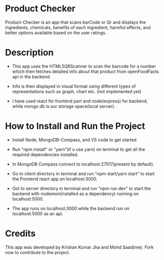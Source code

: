 # Product Checker

Product-Checker is an app that scans barCode or Qr and displays the ingredients, chemicals, benefits of each ingredient, harmful effects, and better options available based on the user ratings.

# Description

- This app uses the HTML5QRScanner to scan the barcode for a number which then fetches detailed info about that product from openFoodFacts api in the backend.

- Info is then displayed in visual format using different types of representations such as graph, chart etc. (not implemented yet)

- I have used react for frontend part and node(express) for backend, while mongo db is our storage space(local server).

# How to Install and Run the Project

- Install Node, MongoDB-Compass, and VS code to get started.

- Run "npm install" or "yarn"(if u use yarn) on terminal to get all the required dependencies installed.

- In MongoDB Compass connect to localhost:27017(present by default).

- Go to client directory in terminal and run "npm start/yarn start" to start the Frontend react app on localhost:3000.

- Got to server directory in terminal and run "npm run dev" to start the backend with nodemon(installed as a dependency) running on localhost:5000.

- The app runs on localhost:3000 while the backend run on localhost:5000 as an api.

# Credits

This app was developed by Krishan Kumar Jha and Mohd Saad(me). Fork now to contribute to the project.
